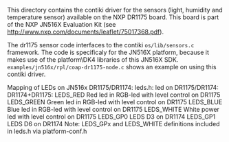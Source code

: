 This directory contains the contiki driver for the sensors (light, humidity and temperature sensor) available on the
NXP DR1175 board. This board is part of the NXP JN516X Evaluation Kit (see http://www.nxp.com/documents/leaflet/75017368.pdf).

The dr1175 sensor code interfaces to the contiki `os/lib/sensors.c` framework.
The code is specificaly for the JN516X platform, because it makes use of the platform\DK4 libraries of this JN516X SDK.
`examples/jn516x/rpl/coap-dr1175-node.c` shows an example on using this contiki driver.

Mapping of LEDs on JN516x DR1175/DR1174:
    leds.h:         led on DR1175/DR1174:
DR1174+DR1175:
    LEDS_RED        Red led in RGB-led with level control on DR1175
    LEDS_GREEN      Green led in RGB-led with level control on DR1175
    LEDS_BLUE       Blue led in RGB-led with level control on DR1175
    LEDS_WHITE      White power led with level control on DR1175
    LEDS_GP0        LEDS D3 on DR1174
    LEDS_GP1        LEDS D6 on DR1174
Note: LEDS_GPx and LEDS_WHITE definitions included in leds.h via platform-conf.h
